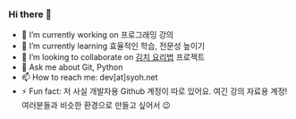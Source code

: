 ### Hi there 👋

- 🔭 I’m currently working on 프로그래밍 강의
- 🌱 I’m currently learning 효율적인 학습, 전문성 높이기
- 👯 I’m looking to collaborate on [김치 요리법](https://github.com/siyoungoh/kimchi-recipe-os) 프로젝트
- 💬 Ask me about Git, Python 
- 📫 How to reach me: dev[at]syoh.net
- ⚡ Fun fact: 저 사실 개발자용 Github 계정이 따로 있어요. 여긴 강의 자료용 계정! 여러분들과 비슷한 환경으로 만들고 싶어서 😉
